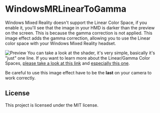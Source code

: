 # WindowsMRLinearToGamma
Windows Mixed Reality doesn't support the Linear Color Space, if you enable it, you'll see that the image in your HMD is darker than the preview on the screen.
This is because the gamma correction is not applied. This image effect adds the gamma correction, allowing you to use the Linear color space with your Windows Mixed Reality headset.

![Preview](https://github.com/demonixis/WindowsMRLinearToGamma/blob/master/Images/preview.png)
You can take a look at the shader, it's very simple, basically it's "just" one line. If you want to learn more about the Linear/Gamma Color Spaces, [please take a look at this link](https://docs.unity3d.com/Manual/LinearLighting.html) and [especially this one](http://filmicworlds.com/blog/linear-space-lighting-i-e-gamma/). 


Be careful to use this image effect have to be the **last** on your camera to work correctly.

## License
This project is licensed under the MIT license.

